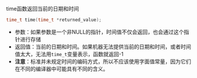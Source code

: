 time函数返回当前的日期和时间
```c
time_t time(time_t *returned_value);
```
- 参数：如果参数是一个非NULL的指针，时间值不仅会返回，也会通过这个指针进行存储
- 返回值：当前的日期和时间。如果机器无法提供当前的日期和时间，或者时间值太大，无法用`time_t`变量表示，函数就返回-1
- **注意**：标准并未规定时间的编码方式，所以不应该使用字面值常量，因为它们在不同的编译器中可能具有不同的含义。